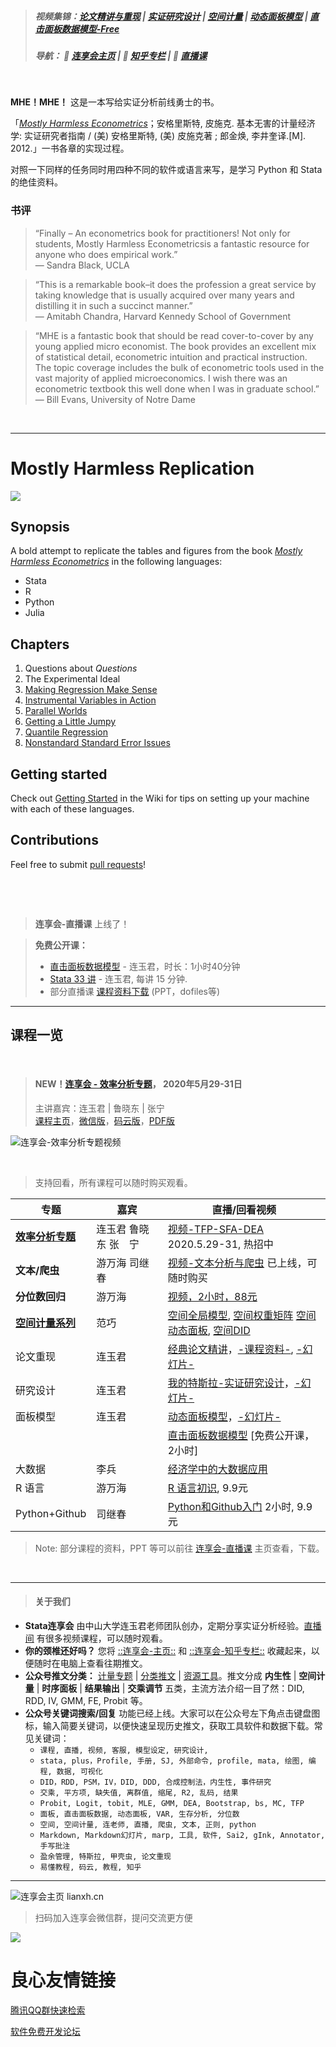 

  

> ##### 视频集锦：[论文精讲与重现](https://lianxh.duanshu.com/#/brief/course/c3f79a0395a84d2f868d3502c348eafc) | [实证研究设计](https://mp.weixin.qq.com/s/NGwsr92_Vr1DGRbVqDVQIA) | [空间计量](https://efves.duanshu.com/#/brief/course/ed1bc8fc5e7748c5aca7e2c39d28e20e) | [动态面板模型](https://efves.duanshu.com/#/brief/course/3c3ac06108594577a6e3112323d93f3e) | [直击面板数据模型-Free](https://lianxh.duanshu.com/#/brief/course/7d1d3266e07d424dbeb3926170835b38)
> ##### 导航： 📍 [连享会主页](https://www.lianxh.cn)  | 📍 [知乎专栏](https://www.zhihu.com/people/arlionn/) | 📍 [直播课](http://lianxh.duanshu.com) 


&emsp;



**MHE！MHE！** 这是一本写给实证分析前线勇士的书。  

「[_Mostly Harmless Econometrics_](http://www.mostlyharmlesseconometrics.com/)；安格里斯特, 皮施克. 基本无害的计量经济学: 实证研究者指南 / (美) 安格里斯特, (美) 皮施克著 ; 郎金焕, 李井奎译.[M]. 2012.」一书各章的实现过程。

对照一下同样的任务同时用四种不同的软件或语言来写，是学习 Python 和 Stata 的绝佳资料。

### 书评

> “Finally – An econometrics book for practitioners! Not only for students, Mostly Harmless Econometricsis a fantastic resource for anyone who does empirical work.”       
— Sandra Black, UCLA

> “This is a remarkable book–it does the profession a great service by taking knowledge that is usually acquired over many years and distilling it in such a succinct manner.”        
— Amitabh Chandra, Harvard Kennedy School of Government

> “MHE is a fantastic book that should be read cover-to-cover by any young applied micro economist.  The book provides an excellent mix of statistical detail, econometric intuition and practical instruction.  The topic coverage includes the bulk of econometric tools used in the vast majority of applied microeconomics.  I wish there was an econometric textbook this well done when I was in graduate school.”     
— Bill Evans, University of Notre Dame


&emsp;

----

# Mostly Harmless Replication


![](https://images.gitee.com/uploads/images/2020/0223/104540_9351cbce_1522177.png)

## Synopsis

A bold attempt to replicate the tables and figures from the book [_Mostly Harmless Econometrics_](http://www.mostlyharmlesseconometrics.com/) in the following languages:
* Stata
* R
* Python
* Julia

## Chapters
1. Questions about _Questions_
2. The Experimental Ideal
3. [Making Regression Make Sense](03%20Making%20Regression%20Make%20Sense/03%20Making%20Regression%20Make%20Sense.md)
4. [Instrumental Variables in Action](04%20Instrumental%20Variables%20in%20Action/04%20Instrumental%20Variables%20in%20Action.md)
5. [Parallel Worlds](05%20Fixed%20Effects%2C%20DD%20and%20Panel%20Data/05%20Fixed%20Effects%2C%20DD%20and%20Panel%20Data.md)
6. [Getting a Little Jumpy](06%20Getting%20a%20Little%20Jumpy/06%20Getting%20a%20Little%20Jumpy.md)
7. [Quantile Regression](07%20Quantile%20Regression/07%20Quantile%20Regression.md)
8. [Nonstandard Standard Error Issues](08%20Nonstandard%20Standard%20Error%20Issues/08%20Nonstanard%20Standard%20Error%20Issues.md)

## Getting started
Check out [Getting Started](https://github.com/vikjam/mostly-harmless-replication/wiki/Getting-started) in the Wiki for tips on setting up your machine with each of these languages.

## Contributions
Feel free to submit [pull requests](https://github.com/blog/1943-how-to-write-the-perfect-pull-request)!

&emsp; 
&emsp; 


&emsp; 

> **连享会-直播课** 上线了！         
>     

> **免费公开课：**
> - [直击面板数据模型](https://lianxh.duanshu.com/#/brief/course/7d1d3266e07d424dbeb3926170835b38) - 连玉君，时长：1小时40分钟
> - [Stata 33 讲](https://lianxh.duanshu.com/#/brief/course/b22b17ee02c24015ae759478697df2a0) - 连玉君, 每讲 15 分钟. 
> - 部分直播课 [课程资料下载](https://gitee.com/arlionn/Live) (PPT，dofiles等)

---
## 课程一览   

&emsp;

> #### NEW！[连享会 - 效率分析专题](https://www.lianxh.cn/news/a94e5f6b8df01.html)， 2020年5月29-31日   
> 主讲嘉宾：连玉君 | 鲁晓东 | 张宁      
> [课程主页](https://www.lianxh.cn/news/a94e5f6b8df01.html)，[微信版](https://mp.weixin.qq.com/s/zRotMGebIQqaMih8B71fdg)，[码云版](https://gitee.com/arlionn/TE)，[PDF版](https://quqi.gblhgk.com/s/880197/g3ne5HdXdrSoo8iL)

![连享会-效率分析专题视频](https://fig-lianxh.oss-cn-shenzhen.aliyuncs.com/TE专题_连享会_lianxh.cn500.png "连享会-效率分析专题视频，三天课程，随时学")

&emsp;


> 支持回看，所有课程可以随时购买观看。

| 专题 | 嘉宾    | 直播/回看视频    |
| --- | --- | --- |
| **[效率分析专题](https://gitee.com/arlionn/TE)** | 连玉君 鲁晓东 张&emsp;宁 | [视频-TFP-SFA-DEA](https://www.lianxh.cn/news/88426b2faeea8.html)   2020.5.29-31, 热招中 |
| **文本/爬虫** | 游万海 司继春 | [视频-文本分析与爬虫](https://www.lianxh.cn/news/88426b2faeea8.html)   已上线，可随时购买 |
| **分位数回归** | 游万海 | [视频，2小时，88元](https://lianxh.duanshu.com/#/brief/course/f0bfb3102ada48969966c92123a7ebf0) |
| **[空间计量系列](https://lianxh.duanshu.com/#/brief/course/958fd224da8548e1ba7ff0740b536143)** | 范巧    | [空间全局模型](https://efves.duanshu.com/#/brief/course/ed1bc8fc5e7748c5aca7e2c39d28e20e), [空间权重矩阵](https://lianxh.duanshu.com/#/brief/course/94a5361647384a18852d28d1b9246362)   [空间动态面板](https://lianxh.duanshu.com/#/brief/course/f4e4b6b1e77c4ff88cecb685bbde07c3), [空间DID](https://lianxh.duanshu.com/#/brief/course/ff7dc9e0b82b40dab2047af0d01e96d0) |
| 论文重现 | 连玉君    | [经典论文精讲](https://lianxh.duanshu.com/#/brief/course/c3f79a0395a84d2f868d3502c348eafc)，[-课程资料-](https://gitee.com/arlionn/Paper101), [-幻灯片-](https://quqi.com/s/880197/nz9LvbzzEEpWBNrD)   |
| 研究设计 | 连玉君    | [我的特斯拉-实证研究设计](https://lianxh.duanshu.com/#/course/5ae82756cc1b478c872a63cbca4f0a5e)，[-幻灯片-](https://gitee.com/arlionn/Live/tree/master/%E6%88%91%E7%9A%84%E7%89%B9%E6%96%AF%E6%8B%89-%E5%AE%9E%E8%AF%81%E7%A0%94%E7%A9%B6%E8%AE%BE%E8%AE%A1-%E8%BF%9E%E7%8E%89%E5%90%9B)|
| 面板模型 | 连玉君    | [动态面板模型](https://efves.duanshu.com/#/brief/course/3c3ac06108594577a6e3112323d93f3e)，[-幻灯片-](https://quqi.gblhgk.com/s/880197/o7tDK5tHd0YOlYJl)   |
|     |     | [直击面板数据模型](https://lianxh.duanshu.com/#/brief/course/7d1d3266e07d424dbeb3926170835b38) [免费公开课，2小时]  |
| 大数据 | 李兵 | [经济学中的大数据应用](https://lianxh.duanshu.com/#/brief/course/da1a75bc3acc4e238f489af3367efa26) |
| R 语言 | 游万海 | [R 语言初识](https://lianxh.duanshu.com/#/brief/course/a719037536de4812a630a599f8cd7b43), 9.9元
| Python+Github | 司继春 | [Python和Github入门](https://lianxh.duanshu.com/#/brief/course/132a12b2e5ef45b795bfa897c037a6f4)   2小时, 9.9元

> Note: 部分课程的资料，PPT 等可以前往 [连享会-直播课](https://gitee.com/arlionn/Live) 主页查看，下载。

  


&emsp;

---
>#### 关于我们

- **Stata连享会** 由中山大学连玉君老师团队创办，定期分享实证分析经验。[直播间](http://lianxh.duanshu.com) 有很多视频课程，可以随时观看。
- **你的颈椎还好吗？** 您将 [::连享会-主页::](https://www.lianxh.cn) 和 [::连享会-知乎专栏::](https://www.zhihu.com/people/arlionn/) 收藏起来，以便随时在电脑上查看往期推文。
- **公众号推文分类：** [计量专题](https://mp.weixin.qq.com/mp/homepage?__biz=MzAwMzk4ODUzOQ==&hid=4&sn=0c34b12da7762c5cabc5527fa5a1ff7b) | [分类推文](https://mp.weixin.qq.com/mp/homepage?__biz=MzAwMzk4ODUzOQ==&hid=2&sn=07017b31da626e2beab0332f5aa5f9e2) | [资源工具](https://mp.weixin.qq.com/mp/homepage?__biz=MzAwMzk4ODUzOQ==&hid=3&sn=10c2cf37e172289644f03a4c3b5bd506)。推文分成  **内生性** | **空间计量** | **时序面板** | **结果输出** | **交乘调节** 五类，主流方法介绍一目了然：DID, RDD, IV, GMM, FE, Probit 等。
- **公众号关键词搜索/回复** 功能已经上线。大家可以在公众号左下角点击键盘图标，输入简要关键词，以便快速呈现历史推文，获取工具软件和数据下载。常见关键词：
  - `课程, 直播, 视频, 客服, 模型设定, 研究设计, `
  - `stata, plus，Profile, 手册, SJ, 外部命令, profile, mata, 绘图, 编程, 数据, 可视化`
  - `DID，RDD, PSM，IV，DID, DDD, 合成控制法，内生性, 事件研究` 
  - `交乘, 平方项, 缺失值, 离群值, 缩尾, R2, 乱码, 结果`
  - `Probit, Logit, tobit, MLE, GMM, DEA, Bootstrap, bs, MC, TFP`
  - `面板, 直击面板数据, 动态面板, VAR, 生存分析, 分位数`
  - `空间, 空间计量, 连老师, 直播, 爬虫, 文本, 正则, python`
  - `Markdown, Markdown幻灯片, marp, 工具, 软件, Sai2, gInk, Annotator, 手写批注`
  - `盈余管理, 特斯拉, 甲壳虫, 论文重现`
  - `易懂教程, 码云, 教程, 知乎`


---

![连享会主页  lianxh.cn](https://fig-lianxh.oss-cn-shenzhen.aliyuncs.com/连享会跑起来就有风400.png "连享会主页：lianxh.cn")


> 扫码加入连享会微信群，提问交流更方便

![](https://fig-lianxh.oss-cn-shenzhen.aliyuncs.com/连享会-学习交流微信群001-150.jpg)



 # 良心友情链接

[腾讯QQ群快速检索](http://u.720life.cn/s/8cf73f7c)

[软件免费开发论坛](http://u.720life.cn/s/bbb01dc0)